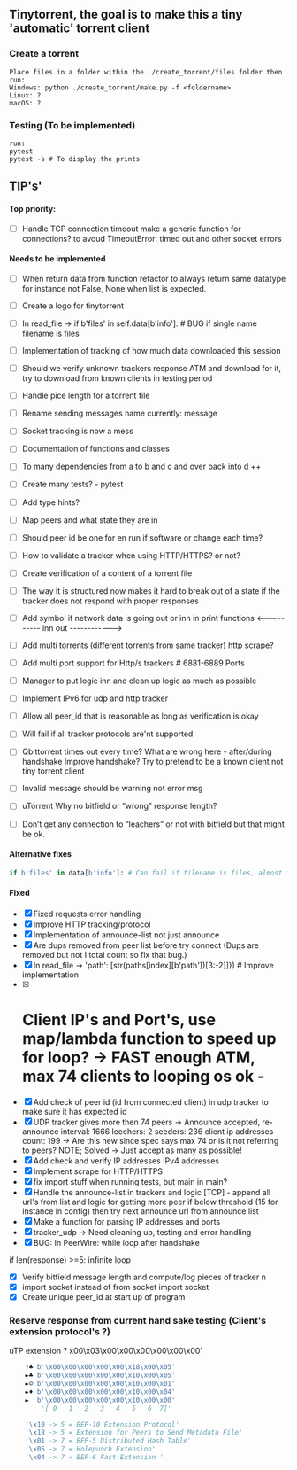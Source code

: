 ## Tinytorrent, the goal is to make this a tiny 'automatic' torrent client 


### Create a torrent
```console
Place files in a folder within the ./create_torrent/files folder then run:
Windows: python ./create_torrent/make.py -f <foldername>
Linux: ?
macOS: ?
```

### Testing (To be implemented)
```console
run:
pytest
pytest -s # To display the prints
```

## TIP's'
#### Top priority:
- [ ] Handle TCP connection timeout make a generic function for connections? to avoud TimeoutError: timed out and other socket errors 

#### Needs to be implemented
- [ ] When return data from function refactor to always return same datatype for instance not False, None when list is expected.
- [ ] Create a logo for tinytorrent
- [ ] In read_file -> if b'files' in self.data[b'info']: # BUG if single name filename is files
- [ ] Implementation of tracking of how much data downloaded this session
- [ ] Should we verify unknown trackers response ATM and download for it, try to download from known clients in testing period
- [ ] Handle pice length for a torrent file 
- [ ] Rename sending messages name currently: message 
- [ ] Socket tracking is now a mess
- [ ] Documentation of functions and classes
- [ ] To many dependencies from a to b and c and over back into d ++
- [ ] Create many tests? - pytest
- [ ] Add type hints? 
- [ ] Map peers and what state they are in 
- [ ] Should peer id be one for en run if software or change each time?
- [ ] How to validate a tracker when using HTTP/HTTPS? or not?
- [ ] Create verification of a content of a torrent file 
- [ ] The way it is structured now makes it hard to break out of a state if the tracker does not respond with proper responses
- [ ] Add symbol if network data is going out or inn in print functions <---------- inn   out ------------>
- [ ] Add multi torrents (different torrents from same tracker) http scrape?
- [ ] Add multi port support for Http/s trackers # 6881-6889 Ports
- [ ] Manager to put logic inn and clean up logic as much as possible
- [ ] Implement IPv6 for udp and http tracker
- [ ] Allow all peer_id that is reasonable as long as verification is okay
- [ ] Will fail if all tracker protocols are'nt supported
- [ ] Qbittorrent times out every time? What are wrong here - after/during handshake Improve handshake? Try to pretend to be a known client not tiny torrent client
- [ ] Invalid message should be warning not error msg
- [ ] uTorrent Why no bitfield or “wrong” response length?
- [ ] Don’t get any connection to “leachers” or not with bitfield but that might be ok.


#### Alternative fixes
```Python  
if b'files' in data[b'info']: # Can fail if filename is files, almost impossible bug
```
#### Fixed
- [x] Fixed requests error handling 
- [x] Improve HTTP tracking/protocol 
- [x] Implementation of announce-list not just announce
- [x] Are dups removed from peer list before try connect (Dups are removed but not I total count so fix that bug.)
- [x] In read_file -> 'path': [str(paths[index][b'path'])[3:-2]]}) # Improve implementation
- [x] # Client IP's and Port's, use map/lambda function to speed up for loop? -> FAST enough ATM, max 74 clients to looping os ok - 
- [x] Add check of peer id (id from connected client) in udp tracker to make sure it has expected id
- [x] UDP tracker gives more then 74 peers -> Announce accepted, re-announce interval: 1666 leechers: 2 seeders: 236 client ip addresses count: 199 -> Are this new since spec says max 74 or is it not referring to peers? NOTE; Solved -> Just accept as many as possible! 
- [x] Add check and verify IP addresses IPv4 addresses
- [x] Implement scrape for HTTP/HTTPS
- [x] fix import stuff when running tests, but main in main?
- [x] Handle the announce-list in trackers and logic [TCP] - append all url's from list and logic for getting more peer if below threshold (15 for instance in config) then try next announce url from announce list
- [x] Make a function for parsing IP addresses and ports
- [x] tracker_udp -> Need cleaning up, testing and error handling
- [x] BUG:
In PeerWire: while loop after handshake 

if len(response) >=5:
	infinite loop
 
- [x] Verify bitfield message length and compute/log pieces of tracker n
- [x] import socket instead of from socket import socket
- [x] Create unique peer_id at start up of program

### Reserve response from current hand sake testing (Client's extension protocol's ?)

uTP extension ?
x00\x03\x00\x00\x00\x00\x00\x00'

```python
    ↑♣ b'\x00\x00\x00\x00\x00\x18\x00\x05'
    ►♣ b'\x00\x00\x00\x00\x00\x10\x00\x05'
    ►☺ b'\x00\x00\x00\x00\x00\x10\x00\x01'
    ►♦ b'\x00\x00\x00\x00\x00\x10\x00\x04'
    ►  b'\x00\x00\x00\x00\x00\x10\x00\x00'
        '[ 0   1   2   3   4   5   6  7]'

    '\x10 -> 5 = BEP-10 Extension Protocol' 
    '\x18 -> 5 = Extension for Peers to Send Metadata File'
    '\x01 -> 7 = BEP-5 Distributed Hash Table'
    '\x05 -> 7 = Holepunch Extension'  
    '\x04 -> 7 = BEP-6 Fast Extension '
```
